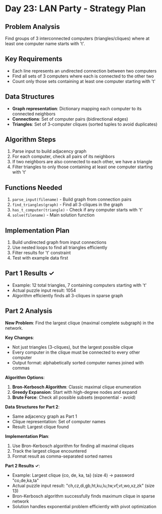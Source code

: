 # Day 23: LAN Party - Strategy Plan

## Problem Analysis
Find groups of 3 interconnected computers (triangles/cliques) where at least one computer name starts with 't'.

## Key Requirements
- Each line represents an undirected connection between two computers
- Find all sets of 3 computers where each is connected to the other two
- Count only those sets containing at least one computer starting with 't'

## Data Structures
- **Graph representation**: Dictionary mapping each computer to its connected neighbors
- **Connections**: Set of computer pairs (bidirectional edges)
- **Triangles**: Set of 3-computer cliques (sorted tuples to avoid duplicates)

## Algorithm Steps
1. Parse input to build adjacency graph
2. For each computer, check all pairs of its neighbors
3. If two neighbors are also connected to each other, we have a triangle
4. Filter triangles to only those containing at least one computer starting with 't'

## Functions Needed
1. `parse_input(filename)` - Build graph from connection pairs  
2. `find_triangles(graph)` - Find all 3-cliques in the graph
3. `has_t_computer(triangle)` - Check if any computer starts with 't'
4. `solve(filename)` - Main solution function

## Implementation Plan
1. Build undirected graph from input connections
2. Use nested loops to find all triangles efficiently
3. Filter results for 't' constraint
4. Test with example data first

## Part 1 Results ✓
- Example: 12 total triangles, 7 containing computers starting with 't'
- Actual puzzle input result: 1054
- Algorithm efficiently finds all 3-cliques in sparse graph

## Part 2 Analysis
**New Problem**: Find the largest clique (maximal complete subgraph) in the network.

**Key Changes**:
- Not just triangles (3-cliques), but the largest possible clique
- Every computer in the clique must be connected to every other computer
- Output format: alphabetically sorted computer names joined with commas

**Algorithm Options**:
1. **Bron-Kerbosch Algorithm**: Classic maximal clique enumeration
2. **Greedy Expansion**: Start with high-degree nodes and expand
3. **Brute Force**: Check all possible subsets (exponential - avoid)

**Data Structures for Part 2**:
- Same adjacency graph as Part 1
- Clique representation: Set of computer names
- Result: Largest clique found

**Implementation Plan**:
1. Use Bron-Kerbosch algorithm for finding all maximal cliques
2. Track the largest clique encountered
3. Format result as comma-separated sorted names

**Part 2 Results ✓**:
- Example: Largest clique {co, de, ka, ta} (size 4) → password "co,de,ka,ta"
- Actual puzzle input result: "ch,cz,di,gb,ht,ku,lu,tw,vf,vt,wo,xz,zk" (size 13)
- Bron-Kerbosch algorithm successfully finds maximum clique in sparse network
- Solution handles exponential problem efficiently with pivot optimization